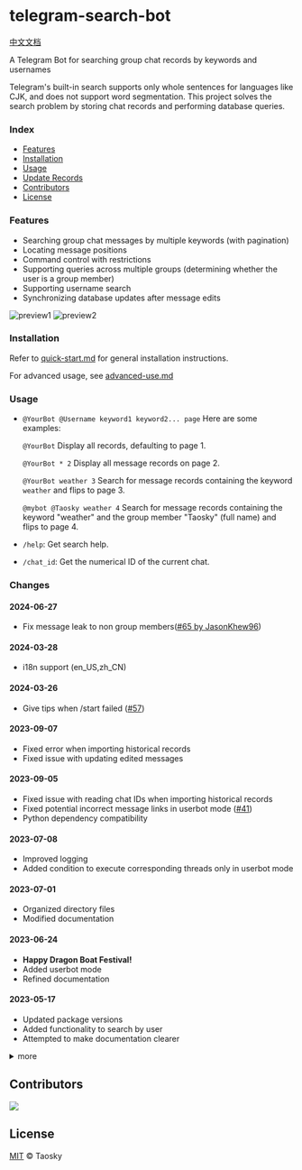 # telegram-search-bot

[中文文档](docs/zh/readme.md)

A Telegram Bot for searching group chat records by keywords and usernames

Telegram's built-in search supports only whole sentences for languages like CJK, and does not support word segmentation. This project solves the search problem by storing chat records and performing database queries.

### Index
- [Features](#features)
- [Installation](#installation)
- [Usage](#usage)
- [Update Records](#changes)
- [Contributors](#contributors)
- [License](#license)

### Features
- Searching group chat messages by multiple keywords (with pagination)
- Locating message positions
- Command control with restrictions
- Supporting queries across multiple groups (determining whether the user is a group member)
- Supporting username search
- Synchronizing database updates after message edits

![preview1](docs/en/preview.png)
![preview2](docs/en/full.gif)

### Installation

Refer to [quick-start.md](docs/en/quick-start.md) for general installation instructions.

For advanced usage, see [advanced-use.md](docs/en/advanced-use.md)

### Usage

- `@YourBot @Username keyword1 keyword2... page` Here are some examples:

  `@YourBot` Display all records, defaulting to page 1.

  `@YourBot * 2` Display all message records on page 2.

  `@YourBot weather 3`  Search for message records containing the keyword `weather` and flips to page 3.

  `@mybot @Taosky weather 4` Search for message records containing the keyword "weather" and the group member "Taosky" (full name) and flips to page 4.

- `/help`: Get search help.

- `/chat_id`:  Get the numerical ID of the current chat.

### Changes

#### 2024-06-27
- Fix message leak to non group members([#65 by JasonKhew96](https://github.com/Taosky/telegram-search-bot/pull/65))

#### 2024-03-28

- i18n support (en_US,zh_CN)

#### 2024-03-26

- Give tips when /start failed ([#57](https://github.com/Taosky/telegram-search-bot/issues/57))


#### 2023-09-07

- Fixed error when importing historical records
- Fixed issue with updating edited messages

#### 2023-09-05

- Fixed issue with reading chat IDs when importing historical records
- Fixed potential incorrect message links in userbot mode ([#41](https://github.com/Taosky/telegram-search-bot/issues/41))
- Python dependency compatibility

#### 2023-07-08

- Improved logging
- Added condition to execute corresponding threads only in userbot mode

#### 2023-07-01

- Organized directory files
- Modified documentation

#### 2023-06-24

- **Happy Dragon Boat Festival!**
- Added userbot mode
- Refined documentation

#### 2023-05-17

- Updated package versions
- Added functionality to search by user
- Attempted to make documentation clearer


<details>
<summary>more</summary>

#### 2022-11-26

- Optimized historical records import method
- Resolved memory explosion issue with Python JSON reading

#### 2022-11-23 ([#24](https://github.com/Taosky/telegram-search-bot/pull/24))

- Some optimizations and refinements

#### 2022-11-12

- Built image to ghcr.io ([#22](https://github.com/Taosky/telegram-search-bot/pull/22))
- Some minor changes, improved configuration and explanations

#### 2022-11-06

- Fixed issue with message links not redirecting correctly

#### 2022-10-31 ([#21](https://github.com/Taosky/telegram-search-bot/pull/21))

- Support for database synchronization after message editing
- Fixed some bugs


#### 2022-10-24 ([#19](https://github.com/Taosky/telegram-search-bot/pull/19))

- Optimized logic for sending /help in inline mode
- Better permission control
- Changed usage of quotes when referencing messages

#### 2022-06-15

- Fixed issue with mismatched Chat IDs when importing historical records
- Fixed issue with duplicate Message IDs
- Fixed error when importing historical records

#### 2022-02-17

- Records and searches now support multiple groups (database has changed, historical records need to be reimported)
- User names are now displayed with "@group" to distinguish message sources when searching
- Search results are now filtered based on whether the user is a member of the group

#### 2022-02-13

- WebHook mode and docker-compose
- Fixed authentication issue in inline mode
- Fixed error when text is empty

#### 2022-02-08

- Web interface for importing historical messages (port 5006)

#### 2022-01-06

- Dockerized

#### 2021-09-20

- Updated python-telegram-bot library
- Refactored code, simplified operations

#### 2021-07-03

- Added support for searching multiple keywords

#### 2021-02-04

- Fixed issue with some keyword results not displaying in inline mode (caused by parsing errors with specific characters)

#### 2020-01-11 (V1.0)

- Added ability to import historical message records. (Only available for initializing the database, and cannot be located)
- Added original message link mode, available for supergroups, allows clicking on links to locate messages

#### 2019-04-27

- Added proxy option (Shadowsocks' socks5 seems to be not working, http works)

#### 2019-04-02

- Fixed repeated reporting time issue.
- Improved README.

#### 2019-03-03

- Fixed pagination issue in searches.

#### 2019-03-02

- Rewrote a large amount of code, replaced MYSQL database with SQLITE, used ORM, simplified subsequent development and user configuration.
- Added configuration for excluding IDs
- Added repetition of images, videos, voice messages, and audio
- Added command to obtain database of group members
- Filter robot information during storage
- Bot username no longer needs to be set manually
- Fixed issue where users with no permission under administrator mode could not repeat messages.

</details>

## Contributors

<a href="https://github.com/Taosky/telegram-search-bot/graphs/contributors"><img src="https://opencollective.com/telegram-search-bot/contributors.svg?width=890&button=false" /></a>

## License

[MIT](LICENSE) © Taosky
